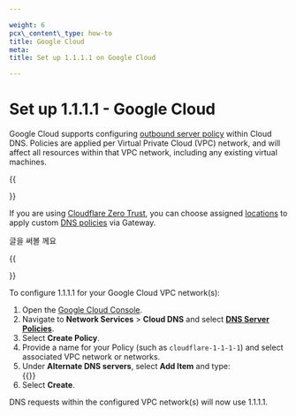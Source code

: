 ```yaml
---

weight: 6  
pcx\_content\_type: how-to  
title: Google Cloud  
meta:  
title: Set up 1.1.1.1 on Google Cloud

---
```


# Set up 1.1.1.1 - Google Cloud

Google Cloud supports configuring [outbound server policy](https://cloud.google.com/dns/docs/server-policies-overview#dns-server-policy-out) within Cloud DNS. Policies are applied per Virtual Private Cloud (VPC) network, and will affect all resources within that VPC network, including any existing virtual machines.

{{

}}

If you are using [Cloudflare Zero Trust](/cloudflare-one/), you can choose assigned [locations](/cloudflare-one/connections/connect-devices/agentless/dns/locations/) to apply custom [DNS policies](/cloudflare-one/policies/filtering/dns-policies/) via Gateway.

글을 써볼 께요

{{

}}

To configure 1.1.1.1 for your Google Cloud VPC network(s):

1.  Open the [Google Cloud Console](https://console.cloud.google.com).
2.  Navigate to **Network Services** > **Cloud DNS** and select [**DNS Server Policies**](https://console.cloud.google.com/net-services/dns/policies).
3.  Select **Create Policy**.
4.  Provide a name for your Policy (such as `cloudflare-1-1-1-1`) and select associated VPC network or networks.
5.  Under **Alternate DNS servers**, select **Add Item** and type:  
    {{}}
6.  Select **Create**.

DNS requests within the configured VPC network(s) will now use 1.1.1.1.

